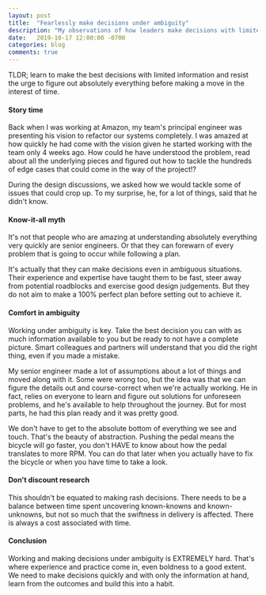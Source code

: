 ```yaml
---
layout: post
title:  "Fearlessly make decisions under ambiguity"
description: "My observations of how leaders make decisions with limited information and make progress."
date:   2019-10-17 12:00:00 -0700
categories: blog
comments: true
---
```


TLDR; learn to make the best decisions with limited information and resist the urge to figure out absolutely everything before making a move in the interest of time.


#### Story time

Back when I was working at Amazon, my team's principal engineer was presenting his vision to refactor our systems completely. I was amazed at how quickly he had come with the vision given he started working with the team only 4 weeks ago. How could he have understood the problem, read about all the underlying pieces and figured out how to tackle the hundreds of edge cases that could come in the way of the project!?

During the design discussions, we asked how we would tackle some of issues that could crop up. To my surprise, he, for a lot of things, said that he didn't know.

#### Know-it-all myth

It's not that people who are amazing at understanding absolutely everything very quickly are senior engineers. Or that they can forewarn of every problem that is going to occur while following a plan. 

It's actually that they can make decisions even in ambiguous situations. Their experience and expertise have taught them to be fast, steer away from potential roadblocks and exercise good design judgements. But they do not aim to make a 100% perfect plan before setting out to achieve it. 

#### Comfort in ambiguity

Working under ambiguity is key. Take the best decision you can with as much information available to you but be ready to not have a complete picture. Smart colleagues and partners will understand that you did the right thing, even if you made a mistake. 

My senior engineer made a lot of assumptions about a lot of things and moved along with it. Some were wrong too, but the idea was that we can figure the details out and course-correct when we're actually working. He in fact, relies on everyone to learn and figure out solutions for unforeseen problems, and he's available to help throughout the journey. But for most parts, he had this plan ready and it was pretty good.

We don't have to get to the absolute bottom of everything we see and touch. That's the beauty of abstraction. Pushing the pedal means the bicycle will go faster, you don't HAVE to know about how the pedal translates to more RPM. You can do that later when you actually have to fix the bicycle or when you have time to take a look.

#### Don't discount research

This shouldn't be equated to making rash decisions. There needs to be a balance between time spent uncovering known-knowns and known-unknowns, but not so much that the swiftness in delivery is affected. There is always a cost associated with time. 

#### Conclusion 

Working and making decisions under ambiguity is EXTREMELY hard. That's where experience and practice come in, even boldness to a good extent. We need to make decisions quickly and with only the information at hand, learn from the outcomes and build this into a habit. 
